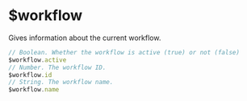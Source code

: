 # $workflow

Gives information about the current workflow.

```js
// Boolean. Whether the workflow is active (true) or not (false)
$workflow.active
// Number. The workflow ID.
$workflow.id
// String. The workflow name.
$workflow.name
```
